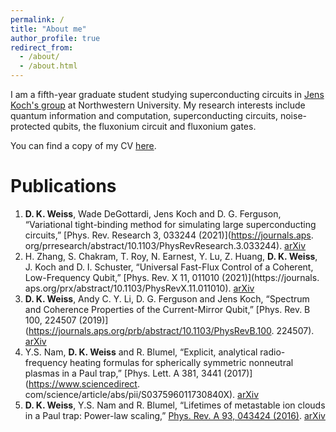 ```yaml
---
permalink: /
title: "About me"
author_profile: true
redirect_from: 
  - /about/
  - /about.html
---
```


I am a fifth-year graduate student studying superconducting circuits in
<a href="https://sites.northwestern.edu/koch/" target="_blank">Jens Koch's group</a> at Northwestern University.
My research interests include quantum information and computation, superconducting circuits, 
noise-protected qubits, the fluxonium circuit and fluxonium gates.

You can find a copy of my CV <a href="../files/D_K_Weiss_CV.pdf" target="_blank">here</a>.

# Publications

1. **D. K. Weiss**, Wade DeGottardi, Jens Koch and D. G. Ferguson, “Variational tight-binding method for
simulating large superconducting circuits,” [Phys. Rev. Research 3, 033244 (2021)](https://journals.aps.
   org/prresearch/abstract/10.1103/PhysRevResearch.3.033244). [arXiv](https://arxiv.org/abs/2104.14377)
2. H. Zhang, S. Chakram, T. Roy, N. Earnest, Y. Lu, Z. Huang, **D. K. Weiss**, J. Koch and D. I. Schuster,
“Universal Fast-Flux Control of a Coherent, Low-Frequency Qubit,” [Phys. Rev. X 11, 011010 (2021)](https://journals.
   aps.org/prx/abstract/10.1103/PhysRevX.11.011010). [arXiv](https://arxiv.org/abs/2002.10653)
3. **D. K. Weiss**, Andy C. Y. Li, D. G. Ferguson and Jens Koch, “Spectrum and Coherence Properties of the
Current-Mirror Qubit,” [Phys. Rev. B 100, 224507 (2019)](https://journals.aps.org/prb/abstract/10.1103/PhysRevB.100.
   224507). [arXiv](https://arxiv.org/abs/1908.04615)
4. Y.S. Nam, **D. K. Weiss** and R. Blumel, “Explicit, analytical radio-frequency heating formulas for spherically
symmetric nonneutral plasmas in a Paul trap,” [Phys. Lett. A 381, 3441 (2017)](https://www.sciencedirect.
   com/science/article/abs/pii/S037596011730840X). [arXiv](https://arxiv.org/abs/1708.03339)
5. **D. K. Weiss**, Y.S. Nam and R. Blumel, “Lifetimes of metastable ion clouds in a Paul trap: Power-law
scaling,” [Phys. Rev. A 93, 043424 (2016)](https://journals.aps.org/pra/abstract/10.1103/PhysRevA.93.043424). [arXiv](https://arxiv.org/abs/1512.02534)